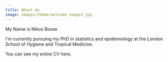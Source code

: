 ```yaml
---
title: About me
image: images/theme/welcome-image3.jpg
---
```



My Name is Nikos Bosse

I'm currently pursuing my PhD in statistics and epidemiology at the London School of Hygiene and Tropical Medicine. 

You can see my entire CV here. 

